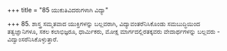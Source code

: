 +++
title = "85 ಯುಕುತಿವಿದರುಗಳಾಗಿ ವಿದ್ಯಾ"

+++
85. ಶಾಸ್ತ್ರ ಸಮ್ಮತವಾದ ಯುಕ್ತಿಗಳನ್ನು ಬಲ್ಲವರಾಗಿ, ವಿದ್ಯಾವಂತರೆನಿಸಿಕೊಂಡು ಸಮಬುದ್ಧಿಯಿಂದ ತತ್ವಜ್ಞಾನಿಗಳೂ, ಸಕಲ ಕಲಾಭಿಜ್ಞರೂ, ಧಾರ್ಮಿಕರು, ಮೋಕ್ಷ ಮಾರ್ಗದಲ್ಲಿರತಕ್ಕವರು ವೇದಾರ್ಥಗಳನ್ನು ಬಲ್ಲವರು - ವಿದ್ವಾಂಸರೆನಿಸಿಕೊಳ್ಳುತ್ತಾರೆ.